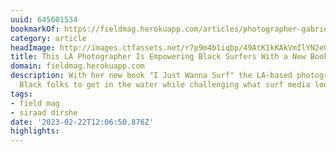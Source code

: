 ```yaml
---
uuid: 645601534
bookmarkOf: https://fieldmag.herokuapp.com/articles/photographer-gabriella-angotti-jones-interview-i-just-wanna-surf
category: article
headImage: http://images.ctfassets.net/r7p9m4b1iqbp/49AtK1kKAkVmIlYN2eGppx/089851d3d8d7a81c3dc1382891726063/Gabriella-Angotti-Jones-Surf-Photography-1.jpg?w=1000
title: This LA Photographer Is Empowering Black Surfers With a New Book
domain: fieldmag.herokuapp.com
description: With her new book "I Just Wanna Surf" the LA-based photographer empowers
  Black folks to get in the water while challenging what surf media looks like
tags:
- field mag
- siraad dirshe
date: '2023-02-22T12:06:50.876Z'
highlights: 
---
```



